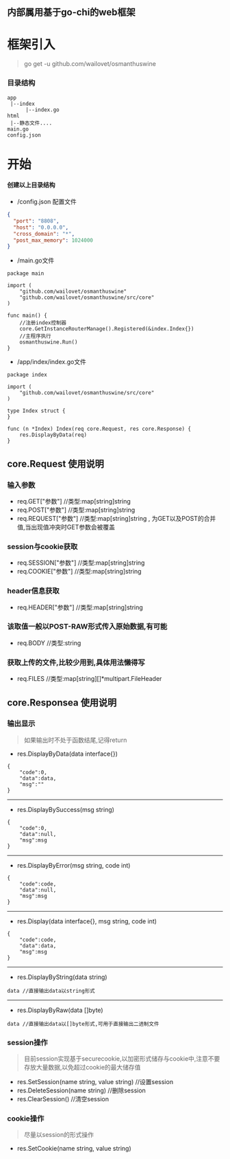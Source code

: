 ## 内部属用基于go-chi的web框架

# 框架引入
> go get -u github.com/wailovet/osmanthuswine

### 目录结构
```
app
 |--index
      |--index.go
html
 |--静态文件....
main.go
config.json
```

# 开始
#### 创建以上目录结构


+ /config.json 配置文件

```json
{
  "port": "8808",
  "host": "0.0.0.0",
  "cross_domain": "*",
  "post_max_memory": 1024000
}
```

+ /main.go文件

```
package main

import (
	"github.com/wailovet/osmanthuswine"
	"github.com/wailovet/osmanthuswine/src/core"
)

func main() {
	//注册index控制器
	core.GetInstanceRouterManage().Registered(&index.Index{})
	//主程序执行
	osmanthuswine.Run()
}
```


+ /app/index/index.go文件

```
package index

import (
	"github.com/wailovet/osmanthuswine/src/core"
)

type Index struct {
}

func (n *Index) Index(req core.Request, res core.Response) {
	res.DisplayByData(req)
}

```
## core.Request 使用说明
### 输入参数 
+ req.GET["参数"] //类型:map[string]string
+ req.POST["参数"] //类型:map[string]string
+ req.REQUEST["参数"] //类型:map[string]string , 为GET以及POST的合并值,当出现值冲突时GET参数会被覆盖
### session与cookie获取
+ req.SESSION["参数"] //类型:map[string]string
+ req.COOKIE["参数"] //类型:map[string]string
### header信息获取
+ req.HEADER["参数"] //类型:map[string]string
### 该取值一般以POST-RAW形式传入原始数据,有可能
+ req.BODY //类型:string
### 获取上传的文件,比较少用到,具体用法懒得写
+ req.FILES //类型:map[string][]*multipart.FileHeader



## core.Responsea 使用说明
### 输出显示
> 如果输出时不处于函数结尾,记得return
+ res.DisplayByData(data interface{})
```
{
    "code":0,
    "data":data,
    "msg":""
}
```
- - -
+ res.DisplayBySuccess(msg string)
```
{
    "code":0,
    "data":null,
    "msg":msg
}
```
- - -
+ res.DisplayByError(msg string, code int)
```
{
    "code":code,
    "data":null,
    "msg":msg
}
```
- - -
+ res.Display(data interface{}, msg string, code int)
```
{
    "code":code,
    "data":data,
    "msg":msg
}
```
- - -
+ res.DisplayByString(data string)
```
data //直接输出data以string形式
```
- - -
+ res.DisplayByRaw(data []byte)
```
data //直接输出data以[]byte形式,可用于直接输出二进制文件
```
### session操作
> 目前session实现基于securecookie,以加密形式储存与cookie中,注意不要存放大量数据,以免超过cookie的最大储存值
+ res.SetSession(name string, value string) //设置session
+ res.DeleteSession(name string) //删除session
+ res.ClearSession() //清空session

### cookie操作
> 尽量以session的形式操作
+ res.SetCookie(name string, value string)